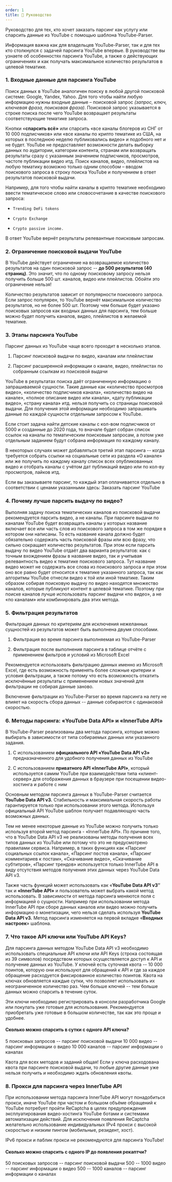 ```yaml
---
order: 1
title: 📘 Руководство
---
```


Руководство для тех, кто хочет заказать парсинг как услугу или спарсить данные из YouTube с помощью шаблона YouTube-Parser.

Информация важна как для владельцев YouTube-Parser, так и для тех кто столкнулся с задачей парсинга YouTube впервые. В руководстве вы узнаете об особенностях парсинга YouTube, а также о действующих ограничениях и как получать максимальное количество результатов в целевой тематике.

### **1\. Входные данные для парсинга YouTube**

Поиск данных в YouTube аналогичен поиску в любой другой поисковой системе: Google, Yandex, Yahoo. Для того чтобы найти любую информацию нужны входные данные – поисковой запрос *(запрос, ключ, ключевая фраза, поисковая фраза)*. Поисковой запрос указывается в строке поиска после чего YouTube возвращает результаты соответствующие тематике запроса.

Кнопки «**спарсить всё»** или спарсить «все каналы блогеров из СНГ от 10 000 подписчиков» или «все каналы по крипто тематике из США, на которых в последнюю неделю публиковались видео» и подобного нет и не будет. YouTube не предоставляет возможности делать выборку данных по аудитории, категории контента, странам или возвращать результаты сразу с указанным значением подписчиков, просмотров, частоте публикации видео итд. Поиск каналов, видео, плейлистов на любую тематику возможно только одним способом – вводом поискового запроса в строку поиска YouTube и получением в ответ результатов поисковой выдачи.

Например, для того чтобы найти каналы в крипто тематике необходимо ввести тематическое слово или словосочетание в качестве поискового запроса:

-  `Trending DeFi tokens`

-  `Crypto Exchange`

-  `Crypto passive income.`

В ответ YouTube вернёт результаты релевантные поисковым запросам.

### **2\. Ограничение поисковой выдачи YouTube**

В YouTube действует ограничение на возвращаемое количество результатов на один поисковой запрос -- **до 500 результатов (40 страниц)**. Это значит, что по одному поисковому запросу нельзя получить больше 500 шт. каналов, видео или плейлистов. Обойти это ограничение нельзя!

Количество результатов зависит от популярности поискового запроса. Если запрос популярен, то YouTube вернёт максимальное количество результатов, но не более 500 шт. Поэтому чем больше будет указано поисковых запросов как входных данных для парсинга, тем больше можно будет получить каналов, видео, плейлистов в желаемой тематике.

### **3\. Этапы парсинга YouTube**

Парсинг данных из YouTube чаще всего проходит в несколько этапов.

1. Парсинг поисковой выдачи по видео, каналам или плейлистам

2. Парсинг расширенной информации о канале, видео, плейлистах по собранным ссылкам из поисковой выдачи

YouTube в результатах поиска даёт ограниченную информацию о запрашиваемой сущности. Такие данные как «количество просмотров видео», «количество подписчиков канала», «количество видео на канале», «полное описание видео или канала», «дату публикации видео», «страну канала» итд. нельзя получить со страницы поисковой выдачи. Для получения этой информации необходимо запрашивать данные по каждой сущности отдельным запросом к YouTube.

Если стоит задача найти детские каналы с кол-вом подписчиков от 5000 и созданные до 2020 года, то вначале будет собран список ссылок на каналы по тематическим поисковым запросам, а потом уже отдельным заданием будут собрана информация по каждому каналу.

В некоторых случаях может добавляться третий этап парсинга -- когда требуется собрать ссылки на социальные сети из раздела «О канале» или же получить по каждому каналу список всех опубликованных видео и отобрать каналы с учётом дат публикаций видео или по кол-ву просмотров, лайков итд.

Если вы заказываете парсинг, то каждый этап оплачивается отдельно в соответствии с ценами указанными здесь: Заказать парсинг YouTube

### **4\. Почему лучше парсить выдачу по видео?**

Выполняя задачу поиска тематических каналов из поисковой выдачи рекомендуется парсить видео, а не каналы. При парсинге выдачи по каналам YouTube будет возвращать каналы у которых название включает все или часть слов из поискового запроса в том же порядке в котором они написаны. То есть название канала должно будет обязательно содержать часть поисковой фразы или всю фразу, что сильно сокращает количество результатов. При этом если парсить выдачу по видео YouTube отдаёт два варианта результатов: как с точным вхождением фразы в название видео, так и учитывая релевантность видео к тематике поискового запроса. Тут название видео может не содержать все слова из поискового запроса и при этом оно все равно будет относится к тематике указанного запроса, так как алгоритмы YouTube отнесли видео к той или иной тематике. Таким образом собирая поисковую выдачу по видео находятся множество каналов, которые публикуют контент в целевой тематике. Поэтому при поиске каналов лучше использовать парсинг выдачи «по видео», а не «по каналам» или комбинировать два этих метода.

### **5\. Фильтрация результатов**

Фильтрация данных по критериям для исключения нежеланных сущностей из результатов может быть выполнена двумя способами.

1. Фильтрация во время парсинга выполняемая из YouTube-Parser

2. Фильтрация после выполнения парсинга в таблице отчёте с применением фильтров и условий из Microsoft Excel

Рекомендуется использовать фильтрацию данных именно из Microsoft Excel, где есть возможность применять более сложные критерии и условия фильтрации, а также потому что есть возможность откатить исключённые результаты с применением новых значений для фильтрации не собирая данные заново.

Включение фильтрации из YouTube-Parser во время парсинга на лету не влияет на скорость сбора данных -- данные собираются с одинаковой скоростью.

### **6\. Методы парсинга: «YouTube Data API» и «InnerTube API»**

В YouTube-Parser реализованы два метода парсинга, которые можно выбирать в зависимости от типа собираемых данных или указанного задания.

1. C использованием **официального API «YouTube Data API v3»** предназначенного для удобного получения данных из YouTube

2. С использованием **приватного API «InnerTube API»**, который используется самим YouTube при взаимодействии типа «клиент-сервер» для отображения данных в браузере при посещении видео-хостинга и работе с ним

Основным методом парсинга данных в YouTube-Parser считается **YouTube Data API v3.** Стабильность и максимальная скорость работы гарантируется только при использовании этого метода. Используя официальный API YouTube шаблон получает подавляющую часть возможных данных.

Тем не менее некоторые данные из YouTube можно получить только используя второй метод парсинга - «InnerTube API». По причине того, что в YouTube Data API v3 не реализованы методы получения всех типов данных из YouTube или потому что это не предусмотрено правилами сервиса. Например, в таких функциях как «Парсинг социальных ссылок канала», «Парсинг постов канала», «Парсинг комментариев к постам», «Скачивание видео», «Скачивание субтитров», «Парсинг трендов» используется только InnerTube API в виду отсутствия методов получения этих данных через YouTube Data API v3.

Также часть функций может использовать как «**YouTube Data API v3″** так и **«InnerTube API»** и пользователь может выбрать какой метод использовать. В зависимости от метода парсинга меняются поля с информацией о сущности. Например при использовании метода InnerTube API при сборе данных каналов или видео можно получить информацию о монетизации, чего нельзя сделать используя **YouTube Data API v3.** Метод парсинга изменяется на первой вкладке «**Входных настроек**» шаблона.

### **7\. Что такое API ключи или YouTube API Keys?**

Для парсинга данных методом YouTube Data API v3 необходимо использовать специальные API ключи или API Keys (строка состоящая из 39 символов) посредством которых осуществляется доступ к API и получение данных из YouTube. У ключей есть суточная квота -- 10 000 поинтов, которую они используют для обращений к API и где за каждое обращение расходуется фиксированное количество поинтов. Квота на ключах обновляется каждые сутки, что позволяет использовать их неограниченное количество раз. Чем больше ключей -- тем больше данных можно спарсить в течение суток.

Эти ключи необходимо регистрировать в консоли разработчика Google или покупать уже готовые для использования. Рекомендуется приобретать уже готовые в большом количестве, так как это проще и удобнее.

#### **Сколько можно спарсить в сутки с одного API ключа?**

5 поисковых запросов -- парсинг поисковой выдачи 10 000 видео -- парсинг информации о видео 10 000 каналов -- парсинг информации о каналах

Квота для всех методов и заданий общая! Если у ключа расходована квота при парсинге поисковой выдачи, то любые другие данные уже нельзя получить и необходимо ждать обновления квоты.

### **8\. Прокси для парсинга через InnerTube API**

При использовании метода парсинга InnerTube API могут понадобиться прокси, иначе YouTube при частом и большом объёме обращений к YouTube потребует пройти ReCaptcha в целях предупреждения эксплуатирования видео-хостинга YouTube ботами и системами автоматизации действий. Для исключения появления ReCaptcha желательно использование индивидуальных IPv4 прокси с высокой скоростью и низким пингом (мобильные, резидент, хост).

IPv6 прокси и паблик прокси не рекомендуются для парсинга YouTube!

#### **Сколько можно спарсить c одного IP до появления рекаптчи?**

50 поисковых запросов -- парсинг поисковой выдачи 500 -- 1000 видео -- парсинг информации о видео 500 -- 1000 каналов -- парсинг информации о каналах